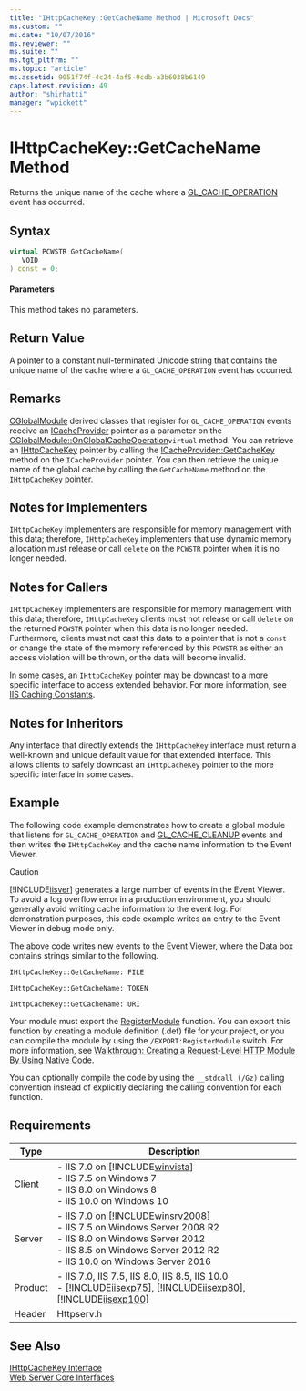 ```yaml
---
title: "IHttpCacheKey::GetCacheName Method | Microsoft Docs"
ms.custom: ""
ms.date: "10/07/2016"
ms.reviewer: ""
ms.suite: ""
ms.tgt_pltfrm: ""
ms.topic: "article"
ms.assetid: 9051f74f-4c24-4af5-9cdb-a3b6038b6149
caps.latest.revision: 49
author: "shirhatti"
manager: "wpickett"
---
```

# IHttpCacheKey::GetCacheName Method
Returns the unique name of the cache where a [GL_CACHE_OPERATION](../../web-development-reference\native-code-api-reference/request-processing-constants.md) event has occurred.  
  
## Syntax  
  
```cpp  
virtual PCWSTR GetCacheName(  
   VOID  
) const = 0;  
```  
  
#### Parameters  
 This method takes no parameters.  
  
## Return Value  
 A pointer to a constant null-terminated Unicode string that contains the unique name of the cache where a `GL_CACHE_OPERATION` event has occurred.  
  
## Remarks  
 [CGlobalModule](../../web-development-reference\native-code-api-reference/cglobalmodule-class.md) derived classes that register for `GL_CACHE_OPERATION` events receive an [ICacheProvider](../../web-development-reference\native-code-api-reference/icacheprovider-interface.md) pointer as a parameter on the [CGlobalModule::OnGlobalCacheOperation](../../web-development-reference\native-code-api-reference/cglobalmodule-onglobalcacheoperation-method.md)`virtual` method. You can retrieve an [IHttpCacheKey](../../web-development-reference\native-code-api-reference/ihttpcachekey-interface.md) pointer by calling the [ICacheProvider::GetCacheKey](../../web-development-reference\native-code-api-reference/icacheprovider-getcachekey-method.md) method on the `ICacheProvider` pointer. You can then retrieve the unique name of the global cache by calling the `GetCacheName` method on the `IHttpCacheKey` pointer.  
  
## Notes for Implementers  
 `IHttpCacheKey` implementers are responsible for memory management with this data; therefore, `IHttpCacheKey` implementers that use dynamic memory allocation must release or call `delete` on the `PCWSTR` pointer when it is no longer needed.  
  
## Notes for Callers  
 `IHttpCacheKey` implementers are responsible for memory management with this data; therefore, `IHttpCacheKey` clients must not release or call `delete` on the returned `PCWSTR` pointer when this data is no longer needed. Furthermore, clients must not cast this data to a pointer that is not a `const` or change the state of the memory referenced by this `PCWSTR` as either an access violation will be thrown, or the data will become invalid.  
  
 In some cases, an `IHttpCacheKey` pointer may be downcast to a more specific interface to access extended behavior. For more information, see [IIS Caching Constants](../../web-development-reference\native-code-api-reference/caching-constants.md).  
  
## Notes for Inheritors  
 Any interface that directly extends the `IHttpCacheKey` interface must return a well-known and unique default value for that extended interface. This allows clients to safely downcast an `IHttpCacheKey` pointer to the more specific interface in some cases.  
  
## Example  
 The following code example demonstrates how to create a global module that listens for `GL_CACHE_OPERATION` and [GL_CACHE_CLEANUP](../../web-development-reference\native-code-api-reference/request-processing-constants.md) events and then writes the `IHttpCacheKey` and the cache name information to the Event Viewer.  
  
> [!CAUTION]
>  [!INCLUDE[iisver](../../wmi-provider/includes/iisver-md.md)] generates a large number of events in the Event Viewer. To avoid a log overflow error in a production environment, you should generally avoid writing cache information to the event log. For demonstration purposes, this code example writes an entry to the Event Viewer in debug mode only.  
  
<!-- TODO: review snippet reference  [!CODE [IHttpCacheKey#2](IHttpCacheKey#2)]  -->  
  
 The above code writes new events to the Event Viewer, where the Data box contains strings similar to the following.  
  
```  
IHttpCacheKey::GetCacheName: FILE  
```  
  
```  
IHttpCacheKey::GetCacheName: TOKEN  
```  
  
```  
IHttpCacheKey::GetCacheName: URI  
```  
  
 Your module must export the [RegisterModule](../../web-development-reference\native-code-api-reference/pfn-registermodule-function.md) function. You can export this function by creating a module definition (.def) file for your project, or you can compile the module by using the `/EXPORT:RegisterModule` switch. For more information, see [Walkthrough: Creating a Request-Level HTTP Module By Using Native Code](../../web-development-reference\native-code-development-overview\walkthrough-creating-a-request-level-http-module-by-using-native-code.md).  
  
 You can optionally compile the code by using the `__stdcall (/Gz)` calling convention instead of explicitly declaring the calling convention for each function.  
  
## Requirements  
  
|Type|Description|  
|----------|-----------------|  
|Client|-   IIS 7.0 on [!INCLUDE[winvista](../../wmi-provider/includes/winvista-md.md)]<br />-   IIS 7.5 on Windows 7<br />-   IIS 8.0 on Windows 8<br />-   IIS 10.0 on Windows 10|  
|Server|-   IIS 7.0 on [!INCLUDE[winsrv2008](../../wmi-provider/includes/winsrv2008-md.md)]<br />-   IIS 7.5 on Windows Server 2008 R2<br />-   IIS 8.0 on Windows Server 2012<br />-   IIS 8.5 on Windows Server 2012 R2<br />-   IIS 10.0 on Windows Server 2016|  
|Product|-   IIS 7.0, IIS 7.5, IIS 8.0, IIS 8.5, IIS 10.0<br />-   [!INCLUDE[iisexp75](../../web-development-reference/native-code-api-reference/includes/iisexp75-md.md)], [!INCLUDE[iisexp80](../../web-development-reference/native-code-api-reference/includes/iisexp80-md.md)], [!INCLUDE[iisexp100](../../web-development-reference/native-code-api-reference/includes/iisexp100-md.md)]|  
|Header|Httpserv.h|  
  
## See Also  
 [IHttpCacheKey Interface](../../web-development-reference\native-code-api-reference/ihttpcachekey-interface.md)   
 [Web Server Core Interfaces](../../web-development-reference\native-code-api-reference/web-server-core-interfaces.md)